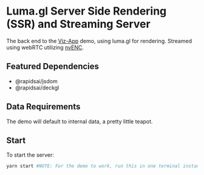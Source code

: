 # Luma.gl Server Side Rendering (SSR) and Streaming Server
The back end to the [Viz-App](https://github.com/rapidsai/node/tree/main/modules/demo/viz-app) demo, using luma.gl for rendering. Streamed using webRTC utilizing [nvENC](https://docs.nvidia.com/video-technologies/video-codec-sdk/nvenc-video-encoder-api-prog-guide/).

## Featured Dependencies
- @rapidsai/jsdom
- @rapidsai/deckgl

## Data Requirements
The demo will default to internal data, a pretty little teapot.

## Start
To start the server:
```bash
yarn start #NOTE: For the demo to work, run this in one terminal instance AND run the Viz-App in another terminal (use point cloud option)
```

